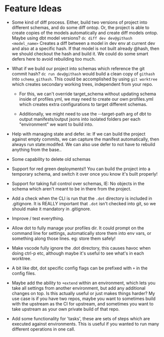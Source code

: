 # Feature Ideas

- Some kind of diff process. Either, build two versions of project into different schemas, and do some diff ontop. Or, the project is able to create copies of the models automatically and create diff models ontop. Maybe using dbt model versions? `dc diff dev dev@githash <model_name>` Creates a diff between a model in dev env at current dev and also at a specific hash. If that model is not built already @hash, then we should checkout the hash and build it. We could do some smart defers here to avoid rebuilding too much.

- What if we build our project into schemas which reference the git commit hash? `dc run dev@githash` would build a clean copy of `githash` into `schema_githash`. This could be accomplished by using `git worktree` which creates secondary working trees, independent from your repo.
  
  - For this, we can't override target_schema without updating schema inside of profiles.yml, we may need to create our own profiles.yml which creates extra configurations to target different schemas.

  - Additionally, we might need to use the --target-path arg of dbt to output manifests/output jsons into isolated folders per each "environment" we want to build into.

- Help with managing state and defer. ie: If we can build the project against empty commits, we can capture the manifest automatically, then always run state:modifed. We can also use defer to not have to rebuild anything from the base..

- Some capability to delete old schemas

- Support for red green deployments!! You can build the project into a temporary schema, and switch it over once you know it's built properly!

- Support for taking full control over schemas, IE: No objects in the schema which aren't meant to be in there from the project.

- Add a check when the CLI is run that the `.dot` directory is included in .gitignore. It is REALLY important that `.dot` isn't checked into git, so we should make it mandatory in .gitignore.

- Improve / test everything.

- Allow dot to fully manage your profiles dir. It could prompt on the command line for settings, automatically store them into env vars, or something along those lines. eg: store them safely!

- Make vscode fully ignore the .dot directory, this causes havoc when doing ctrl-p etc, although maybe it's useful to see what's in each worktree.

- A bit like dbt, dot specific config flags can be prefixed with `+` in the config files.

- Maybe add the ability to `+extend` within an environment, which lets you take all settings from another environment, but add any additional changes on top. Is this actually useful or just makes things harder? My use case is if you have two repos, maybe you want to sometimes build with the upstream as the CI for upstream, and sometimes you want to take upstream as your own private build of that repo.

- Add some functionality for 'tasks', these are sets of steps which are executed against environments. This is useful if you wanted to run many different operations in one call.
